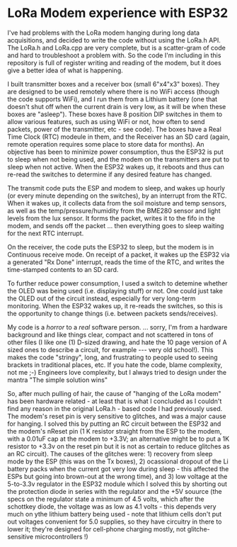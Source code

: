 # LoRa Modem experience with ESP32

I've had problems with the LoRa modem hanging during long data acquisitions, and decided to write the code without using the LoRa.h API. The LoRa.h and LoRa.cpp are very complete, but is a scatter-gram of code and hard to troubleshoot a problem with.  So the code I'm including in this repository is full of register writing and reading of the modem, but it does give a better idea of what is happening.  

I built transmitter boxes and a receiver box (small 6"x4"x3" boxes).  They are designed to be used remotely where there is no WiFi access (though the code supports WiFi), and I run them from a Lithium battery (one that doesn't shut off when the current drain is very low, as it will be when these boxes are "asleep").  These boxes have 8 position DIP switches in them to allow various features, such as using WiFi or not, how often to send packets, power of the transmitter, etc - see code).  The boxes have a Real Time Clock (RTC) modeule in them, and the Receiver has an SD card (again, remote operation requires some place to store data for months). An objective has been to minimize power consumption, thus the ESP32 is put to sleep when not being used, and the modem on the transmitters are put to sleep when not active. When the ESP32 wakes up, it reboots and thus can re-read the switches to determine if any desired feature has changed. 

The transmit code puts the ESP and modem to sleep, and wakes up hourly (or every minute depending on the switches), by an interrupt from the RTC. When it wakes up, it collects data from the soil moisture and temp sensors, as well as the temp/pressure/humidity from the BME280 sensor and light levels from the lux sensor. It forms the packet, writes it to the fifo in the modem, and sends off the packet ... then everything goes to sleep waiting for the next RTC interrupt. 

On the receiver, the code puts the ESP32 to sleep, but the modem is in Continuous receive mode. On receipt of a packet, it wakes up the ESP32 via a generated "Rx Done" interrupt, reads the time of the RTC, and writes the time-stamped contents to an SD card.

To further reduce power consumption, I used a switch to detemine whether the OLED was being used (i.e. displaying stuff) or not.  One could just take the OLED out of the circuit instead, especially for very long-term monitoring. When the ESP32 wakes up, it re-reads the switches, so this is the opportunity to change things (i.e. between packets sends/receives). 

My code is a *horror* to a *real* software person. ... sorry, I'm from a hardware background and like things clear, compact and not scattered in tons of other files (I like one (1) D-sized drawing, and hate the 10 page version of A sized ones to describe a circuit, for example --- very old school!).  This makes the code "stringy", long, and frustrating to people used to seeing brackets in traditional places, etc. If you hate the code, blame complexity, not me ;-)  Engineers love complexity, but I always tried to design under the mantra "The simple solution wins"

So, after much pulling of hair, the cause of "hanging of the LoRa modem" has been hardware related - at least that is what I concluded as I couldn't find any reason in the original LoRa.h - based code I had previously used.  The modem's reset pin is very sensitive to glitches, and was a major cause for hanging.  I solved this by putting an RC circuit between the ESP32 and the modem's nReset pin (1 K resistor straight from the ESP to the modem, with a 0.01uF cap at the modem to +3.3V; an alternative might be to put a 1K resistor to +3.3v on the reset pin but it is not as certain to reduce glitches as an RC circuit). The causes of the glitches were: 1) recovery from sleep mode by the ESP (this was on the Tx boxes), 2) ocassional dropout of the Li battery packs when the current got very low during sleep - this affected the ESPs but going into brown-out at the wrong time), and 3) low voltage at the 5-to-3.3v regulator in the ESP32 module which I solved this by shorting out the protection diode in series with the regulator and the +5V souurce (the specs on the regulator state a minimum of 4.5 volts, which after the schottkey diode, the voltage was as low as 4.1 volts  - this depends very much on ythe lithium battery being used - note that lithium cells don't put out voltages convenient for 5.0 supplies, so they have circuitry in there to lower it; they're designed for cell-phone charging mostly, not glitche-sensitive microcontrollers !)
